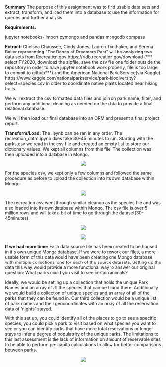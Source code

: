 <p>
 <b>Summary</b>
  The purpose of this assignment was to find usable data sets and extract, transform, and load them into a database to use the information for queries and further analysis. 
</p>
<b>Requirements:</b>
  <p>jupyter notebooks- import pymongo and pandas
  mongodb compass
 </p>
<p>  
<b>Extract:</b>
Chelsea Chaussee, Cindy Jones, Lauren Toothaker, and Serena Baker representing "The Bones of Dreamers Past" will be analyzing two data sets from Recreation.gov https://ridb.recreation.gov/download (*** select FY2020, download the zipfile, save the csv file one folder outside the repository in order to have jupyter notebook work properly, file is too large to commit to github***) and the American National Park Service(via Kaggle) https://www.kaggle.com/nationalparkservice/park-biodiversity?select=species.csv in order to coordinate native plants located near hiking trails.

We will extract the csv formatted data files and join on park name, filter, and perform any additional cleaning as needed on the data to provide a final relational database.

We will then load our final database into an ORM and present a final project report.
</p>
<b>Transform/Load:</b>
The .ipynb can be ran in any order. The recreation_data1.ipynb does take 30-45 minutes to run.
Starting with the parks.csv we read in the csv file and created an empty list to store our dictionary values. We kept all columns from this file. The collection was then uploaded into a database in Mongo.

<p align="center">
  <img src="https://github.com/CChaussee/Wildlife_in_National_Parks/blob/main/Images/parks_output.PNG" />
</p>
For the species csv, we kept only a few columns and followed the same procedure as before to upload the collection into its own database within Mongo.
<p align="center">
  <img src="https://github.com/CChaussee/Wildlife_in_National_Parks/blob/main/Images/species_output.PNG" />
</p>
The recreation csv went through similar cleanup as the species file and was also loaded into its own database within Mongo. The csv file is over 5 million rows and will take a bit of time to go through the dataset(30-45minutes).
<p align="center">
  <img src="https://github.com/CChaussee/Wildlife_in_National_Parks/blob/main/Images/recreation_output.PNG" />
</p>
<p align="center">
  <img src="https://github.com/CChaussee/Wildlife_in_National_Parks/blob/main/Images/mongo%20recreation_db.png" />
</p>
<b>If we had more time:</b>
Each data source file has been created to be housed in it's own unique Mongo database. If we were to rework our files, a more usable form of this data would have been creating one Mongo database with multiple collections, one for each of the source datasets. Setting up the data this way would provide a more functional way to answer our original question: What parks could you visit to see certain animals?

Ideally, we would be setting up a collection that holds the unique Park Names and an array of all the species that can be found there. Additionally we would build a collection of unique species and an array of all of the parks that they can be found in. Our third collection would be a unique list of park names and their geocoordinates with an array of all the reservation data of 'nights' stayed.


With this set up, you could identify all of the places to go to see a specific species, you could pick a park to visit based on what species you want to see or you can identify parks that have more total reservations or longer stays to infer a degree of populatrity of the unique parks. The limitations to this last assessment is the lack of information on amount of reservable sites to be able to perform per capita calculations to allow for better comparisons between parks.



<p align="center">
  <img src="https://github.com/CChaussee/Wildlife_in_National_Parks/blob/main/Images/Wildlife%20in%20National%20Parks%20ERD.PNG" />
</p>


